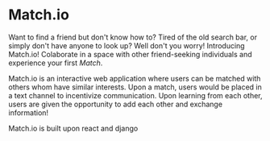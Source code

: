 # Match.io
Want to find a friend but don't know how to? Tired of the old search bar, or simply don't have anyone to look up? Well don't you worry! Introducing Match.io! Colaborate in a space with other friend-seeking individuals and experience your first *Match*.

Match.io is an interactive web application where users can be matched with others whom have similar interests. Upon a match, users would be placed in a text channel to incentivize communication. Upon learning from each other, users are given the opportunity to add each other and exchange information! 

Match.io is built upon react and django